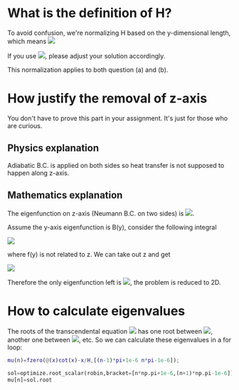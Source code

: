 # What is the definition of H?

To avoid confusion, we're normalizing H based on the y-dimensional length, which means <img src="https://render.githubusercontent.com/render/math?math=H=\frac{Mb}{k}">

If you use <img src="https://render.githubusercontent.com/render/math?math=H=\frac{Ma}{k}">, please adjust your solution accordingly.

This normalization applies to both question (a) and (b).

# How justify the removal of z-axis
You don't have to prove this part in your assignment. It's just for those who are curious.

## Physics explanation

Adiabatic B.C. is applied on both sides so heat transfer is not supposed to happen along z-axis.

## Mathematics explanation

The eigenfunction on z-axis (Neumann B.C. on two sides) is
<img src="https://render.githubusercontent.com/render/math?math=C_0=1,\ C_n=\sqrt{2}\cos(n\pi z)">.

Assume the y-axis eigenfunction is B(y), consider the following integral

<img src="https://render.githubusercontent.com/render/math?math=A_{ij}(0)=\int_0^1\int_0^1 f(y) B_i(y)C_j(z)dydz">

where f(y) is not related to z. We can take out z and get

<img src="https://render.githubusercontent.com/render/math?math=A_{ij}(0)=\int_0^1 f(y) B_i(y)dy\cdot \int_0^1\sqrt{2}\cos(j\pi z)dz=0,\ j\geq 1">

Therefore the only eigenfunction left is <img src="https://render.githubusercontent.com/render/math?math=C_0(z)=1">, the problem is reduced to 2D.

# How to calculate eigenvalues
The roots of the transcendental equation <img src="https://render.githubusercontent.com/render/math?math=\cot(x)-x/H=0"> has one root between <img src="https://render.githubusercontent.com/render/math?math=(0,\pi)">, another one between <img src="https://render.githubusercontent.com/render/math?math=(\pi,2\pi)">, etc. So we can calculate these eigenvalues in a for loop:
```MATLAB
mu(n)=fzero(@(x)cot(x)-x/H,[(n-1)*pi+1e-6 n*pi-1e-6]);
```
```Python
sol=optimize.root_scalar(robin,bracket=[n*np.pi+1e-6,(n+1)*np.pi-1e-6])
mu[n]=sol.root
```
